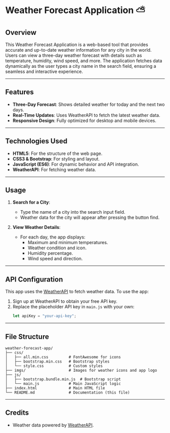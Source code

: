 # Weather Forecast Application ⛅

## Overview
This Weather Forecast Application is a web-based tool that provides accurate and up-to-date weather information for any city in the world. Users can view a three-day weather forecast with details such as temperature, humidity, wind speed, and more. The application fetches data dynamically as the user types a city name in the search field, ensuring a seamless and interactive experience.

---

## Features
- **Three-Day Forecast**: Shows detailed weather for today and the next two days.
- **Real-Time Updates**: Uses WeatherAPI to fetch the latest weather data.
- **Responsive Design**: Fully optimized for desktop and mobile devices.

---

## Technologies Used
- **HTML5**: For the structure of the web page.
- **CSS3 & Bootstrap**: For styling and layout.
- **JavaScript (ES6)**: For dynamic behavior and API integration.
- **WeatherAPI**: For fetching weather data.

---

## Usage

1. **Search for a City**:
   - Type the name of a city into the search input field.
   - Weather data for the city will appear after pressing the button find.

2. **View Weather Details**:
   - For each day, the app displays:
     - Maximum and minimum temperatures.
     - Weather condition and icon.
     - Humidity percentage.
     - Wind speed and direction.

---

## API Configuration

This app uses the [WeatherAPI](https://www.weatherapi.com/) to fetch weather data. To use the app:

1. Sign up at WeatherAPI to obtain your free API key.
2. Replace the placeholder API key in `main.js` with your own:
   ```javascript
   let apiKey = "your-api-key";
   ```

---

## File Structure
```
weather-forecast-app/
├── css/
│   ├── all.min.css         # FontAwesome for icons
│   ├── bootstrap.min.css   # Bootstrap styles
│   └── style.css           # Custom styles
├── imgs/                   # Images for weather icons and app logo
├── js/
│   ├── bootstrap.bundle.min.js  # Bootstrap script
│   └── main.js             # Main JavaScript logic
├── index.html              # Main HTML file
└── README.md               # Documentation (this file)
```

---

## Credits
- Weather data powered by [WeatherAPI](https://www.weatherapi.com/).


